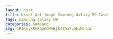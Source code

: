 ```yaml
---
layout: post
title: Groot Art Image Samsung Galaxy S9 Case
tags: samsung galaxy s9
categories: samsung
img: 1HIKxykRkKbSAQMeHjb4ZAaYvbEiMc5oC
---
```

